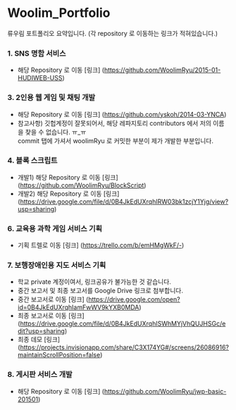 # Woolim_Portfolio
류우림 포트폴리오 요약입니다. (각 repository 로 이동하는 링크가 적혀있습니다.)

### 1. SNS 명함 서비스
- 해당 Repository 로 이동 [링크] (https://github.com/WoolimRyu/2015-01-HUDIWEB-USS)


### 3. 2인용 웹 게임 및 채팅 개발
- 해당 Repository 로 이동 [링크] (https://github.com/yskoh/2014-03-YNCA)
- 참고사항) 깃헙계정이 잘못되어서, 해당 레파지토리 contributors 에서 저의 이름을 찾을 수 없습니다. ㅠ_ㅠ <br> commit 탭에 가셔서 woolimRyu 로 커밋한 부분이 제가 개발한 부분입니다.


### 4. 블록 스크립트
- 개발1) 해당 Repository 로 이동 [링크] (https://github.com/WoolimRyu/BlockScript)
- 개발2) 해당 Repository 로 이동 [링크] (https://drive.google.com/file/d/0B4JkEdUXrqhIRW03bk1zcjY1Yjg/view?usp=sharing)


### 6. 교육용 과학 게임 서비스 기획
- 기획 트렐로 이동 [링크] (https://trello.com/b/emHMgWkF/-)


### 7. 보행장애인용 지도 서비스 기획
- 학교 private 계정이여서, 링크공유가 불가능한 것 같습니다.
- 중간 보고서 및 최종 보고서를 Google Drive 링크로 첨부합니다.
- 중간 보고서로 이동 [링크] (https://drive.google.com/open?id=0B4JkEdUXrqhIamFwWV9kYXB0MDA)
- 최종 보고서로 이동 [링크] (https://drive.google.com/file/d/0B4JkEdUXrqhISWhMYjVhQUJHSGc/edit?usp=sharing)
- 최종 데모 [링크] (https://projects.invisionapp.com/share/C3X174YG#/screens/26086916?maintainScrollPosition=false)

### 8. 게시판 서비스 개발
- 해당 Repository 로 이동 [링크] (https://github.com/WoolimRyu/jwp-basic-201501)
